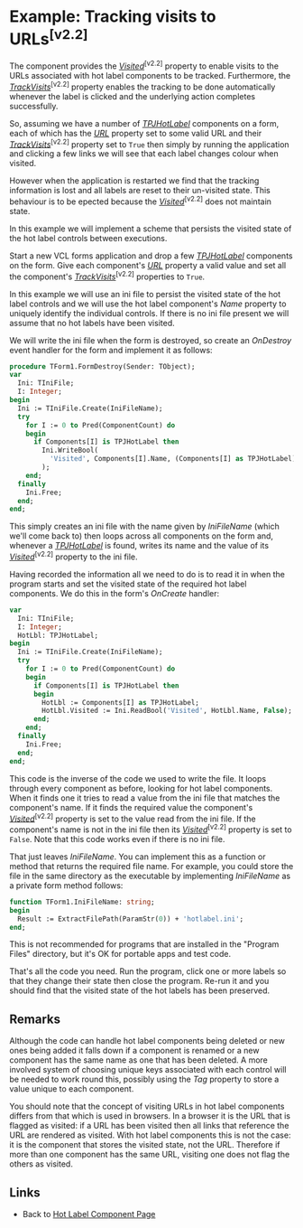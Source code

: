 # Example: Tracking visits to URLs<sup>[v2.2]</sup>

The component provides the _[Visited](../API/TPJHotLabel-Visited.md)_<sup>[v2.2]</sup> property to enable visits to the URLs associated with hot label components to be tracked. Furthermore, the _[TrackVisits](../API/TPJHotLabel-TrackVisits.md)_<sup>[v2.2]</sup> property enables the tracking to be done automatically whenever the label is clicked and the underlying action completes successfully.

So, assuming we have a number of _[TPJHotLabel](../API/TPJHotLabel.md)_ components on a form, each of which has the _[URL](../API/TPJHotLabel-URL.md)_ property set to some valid URL and their _[TrackVisits](../API/TPJHotLabel-TrackVisits.md)_<sup>[v2.2]</sup> property set to `True` then simply by running the application and clicking a few links we will see that each label changes colour when visited.

However when the application is restarted we find that the tracking information is lost and all labels are reset to their un-visited state. This behaviour is to be epected because the _[Visited](../API/TPJHotLabel-Visited.md)_<sup>[v2.2]</sup> does not maintain state.

In this example we will implement a scheme that persists the visited state of the hot label controls between executions.

Start a new VCL forms application and drop a few _[TPJHotLabel](../API/TPJHotLabel.md)_ components on the form. Give each component's _[URL](../API/TPJHotLabel-URL.md)_ property a valid value and set all the component's _[TrackVisits](../API/TPJHotLabel-TrackVisits.md)_<sup>[v2.2]</sup> properties to `True`.

In this example we will use an ini file to persist the visited state of the hot label controls and we will use the hot label component's _Name_ property to uniquely identify the individual controls. If there is no ini file present we will assume that no hot labels have been visited.

We will write the ini file when the form is destroyed, so create an _OnDestroy_ event handler for the form and implement it as follows:

```pascal
procedure TForm1.FormDestroy(Sender: TObject);
var
  Ini: TIniFile;
  I: Integer;
begin
  Ini := TIniFile.Create(IniFileName);
  try
    for I := 0 to Pred(ComponentCount) do
    begin
      if Components[I] is TPJHotLabel then
        Ini.WriteBool(
          'Visited', Components[I].Name, (Components[I] as TPJHotLabel).Visited
        );
    end;
  finally
    Ini.Free;
  end;
end;
```

This simply creates an ini file with the name given by _IniFileName_ (which we'll come back to) then loops across all components on the form and, whenever a _[TPJHotLabel](../API/TPJHotLabel.md)_ is found, writes its name and the value of its _[Visited](../API/TPJHotLabel-Visited.md)_<sup>[v2.2]</sup> property to the ini file.

Having recorded the information all we need to do is to read it in when the program starts and set the visited state of the required hot label components. We do this in the form's _OnCreate_ handler:

```pascal
var
  Ini: TIniFile;
  I: Integer;
  HotLbl: TPJHotLabel;
begin
  Ini := TIniFile.Create(IniFileName);
  try
    for I := 0 to Pred(ComponentCount) do
    begin
      if Components[I] is TPJHotLabel then
      begin
        HotLbl := Components[I] as TPJHotLabel;
        HotLbl.Visited := Ini.ReadBool('Visited', HotLbl.Name, False);
      end;
    end;
  finally
    Ini.Free;
  end;
end;
```

This code is the inverse of the code we used to write the file. It loops through every component as before, looking for hot label components. When it finds one it tries to read a value from the ini file that matches the component's name. If it finds the required value the component's _[Visited](../API/TPJHotLabel-Visited.md)_<sup>[v2.2]</sup> property is set to the value read from the ini file. If the component's name is not in the ini file then its _[Visited](../API/TPJHotLabel-Visited.md)_<sup>[v2.2]</sup> property is set to `False`. Note that this code works even if there is no ini file.

That just leaves _IniFileName_. You can implement this as a function or method that returns the required file name. For example, you could store the file in the same directory as the executable by implementing _IniFileName_ as a private form method follows:

```pascal
function TForm1.IniFileName: string;
begin
  Result := ExtractFilePath(ParamStr(0)) + 'hotlabel.ini';
end;
```

This is not recommended for programs that are installed in the "Program Files" directory, but it's OK for portable apps and test code.

That's all the code you need. Run the program, click one or more labels so that they change their state then close the program. Re-run it and you should find that the visited state of the hot labels has been preserved.

## Remarks

Although the code can handle hot label components being deleted or new ones being added it falls down if a component is renamed or a new component has the same name as one that has been deleted. A more involved system of choosing unique keys associated with each control will be needed to work round this, possibly using the _Tag_ property to store a value unique to each component.

You should note that the concept of visiting URLs in hot label components differs from that which is used in browsers. In a browser it is the URL that is flagged as visited: if a URL has been visited then all links that reference the URL are rendered as visited. With hot label components this is not the case: it is the component that stores the visited state, not the URL. Therefore if more than one component has the same URL, visiting one does not flag the others as visited.

## Links

* Back to [Hot Label Component Page](../../index.md)

